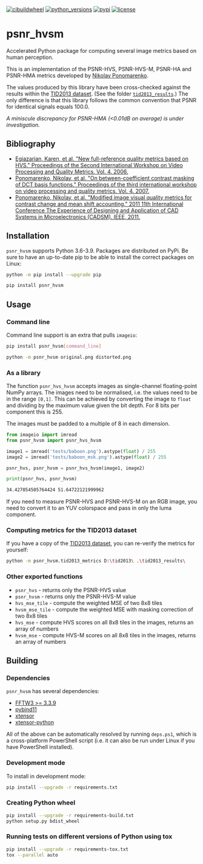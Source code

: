 [![cibuildwheel](https://github.com/lyckantropen/psnr_hvsm/actions/workflows/build_wheels.yml/badge.svg)](https://github.com/lyckantropen/psnr_hvsm/actions)
[![python_versions](https://img.shields.io/pypi/pyversions/psnr_hvsm)](https://pypi.org/project/psnr-hvsm/)
[![pypi](https://img.shields.io/pypi/v/psnr_hvsm)](https://pypi.org/project/psnr-hvsm/)
[![license](https://img.shields.io/github/license/lyckantropen/psnr_hvsm)](https://github.com/lyckantropen/psnr_hvsm/blob/main/LICENSE)

# psnr_hvsm

Accelerated Python package for computing several image metrics based on human
perception.

This is an implementation of the PSNR-HVS, PSNR-HVS-M, PSNR-HA and PSNR-HMA
metrics developed by [Nikolay
Ponomarenko](http://www.ponomarenko.info/psnrhvsm).

The values produced by this library have been cross-checked against the results
within the [TID2013
dataset](https://www.sciencedirect.com/science/article/pii/S0923596514001490).
(See the folder [`tid2013_results`](tid2013_results).) The only difference is
that this library follows the common convention that PSNR for identical signals
equals 100.0.

_A miniscule discrepancy for PSNR-HMA (<0.01dB on average) is under investigation._

## Bibliography

* [Egiazarian, Karen, et al. "New full-reference quality metrics based on HVS." Proceedings of the Second International Workshop on Video Processing and Quality Metrics. Vol. 4. 2006.](https://www.researchgate.net/profile/Vladimir_Lukin2/publication/251229783_A_NEW_FULL-REFERENCE_QUALITY_METRICS_BASED_ON_HVS/links/0046351f669a9c1869000000.pdf)
* [Ponomarenko, Nikolay, et al. "On between-coefficient contrast masking of DCT basis functions." Proceedings of the third international workshop on video processing and quality metrics. Vol. 4. 2007.](https://www.researchgate.net/profile/Vladimir-Lukin-4/publication/242309240_On_between-coefficient_contrast_masking_of_DCT_basis_functions/links/0c96052442be7c3176000000/On-between-coefficient-contrast-masking-of-DCT-basis-functions.pdf)
* [Ponomarenko, Nikolay, et al. "Modified image visual quality metrics for contrast change and mean shift accounting." 2011 11th International Conference The Experience of Designing and Application of CAD Systems in Microelectronics (CADSM). IEEE, 2011.](https://ponomarenko.info/papers/psnrhma.pdf)

## Installation

`psnr_hvsm` supports Python 3.6-3.9. Packages are distributed on PyPi. Be sure
to have an up-to-date pip to be able to install the correct packages on Linux:

```bash
python -m pip install --upgrade pip
```

```bash
pip install psnr_hvsm
```

## Usage

### Command line

Command line support is an extra that pulls `imageio`:

```bash
pip install psnr_hvsm[command_line]
```

```bash
python -m psnr_hvsm original.png distorted.png
```

### As a library

The function `psnr_hvs_hvsm` accepts images as single-channel floating-point
NumPy arrays. The images need to be normalised, i.e. the values need to be in
the range `[0,1]`. This can be achieved by converting the image to `float` and
dividing by the maximum value given the bit depth. For 8 bits per component
this is 255.

The images must be padded to a multiple of 8 in each dimension.

```python
from imageio import imread
from psnr_hvsm import psnr_hvs_hvsm

image1 = imread('tests/baboon.png').astype(float) / 255
image2 = imread('tests/baboon_msk.png').astype(float) / 255

psnr_hvs, psnr_hvsm = psnr_hvs_hvsm(image1, image2)

print(psnr_hvs, psnr_hvsm)
```

```bash
34.427054505764424 51.64722121999962
```

If you need to measure PSNR-HVS and PSNR-HVS-M on an RGB image, you need to
convert it to an YUV colorspace and pass in only the luma component.

### Computing metrics for the TID2013 dataset

If you have a copy of the [TID2013
dataset](https://www.sciencedirect.com/science/article/pii/S0923596514001490),
you can re-verify the metrics for yourself:

```bash
python -m psnr_hvsm.tid2013_metrics D:\tid2013\ .\tid2013_results\
```

### Other exported functions

* `psnr_hvs` - returns only the PSNR-HVS value
* `psnr_hvsm` - returns only the PSNR-HVS-M value
* `hvs_mse_tile` - compute the weighted MSE of two 8x8 tiles
* `hvsm_mse_tile` - compute the weighted MSE with masking correction of two 8x8 tiles
* `hvs_mse` - compute HVS scores on all 8x8 tiles in the images, returns an array of numbers
* `hvsm_mse` - compute HVS-M scores on all 8x8 tiles in the images, returns an array of numbers

## Building

### Dependencies

`psnr_hvsm` has several dependencies:

* [FFTW3 >= 3.3.9](http://www.fftw.org/)
* [pybind11](https://github.com/pybind/pybind11)
* [xtensor](https://github.com/xtensor-stack/xtensor)
* [xtensor-python](https://github.com/xtensor-stack/xtensor-python)

All of the above can be automatically resolved by running `deps.ps1`, which is
a cross-platform PowerShell script (i.e. it can also be run under Linux if you
have PowerShell installed).

### Development mode

To install in development mode:

```bash
pip install --upgrade -r requirements.txt
```

### Creating Python wheel

```bash
pip install --upgrade -r requirements-build.txt
python setup.py bdist_wheel
```

### Running tests on different versions of Python using tox

```bash
pip install --upgrade -r requirements-tox.txt
tox --parallel auto
```
